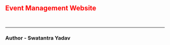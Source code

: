 <h2 style = "color: red">Event Management Website</h2><br>
<hr>
<h3>Author - Swatantra Yadav</h3>


